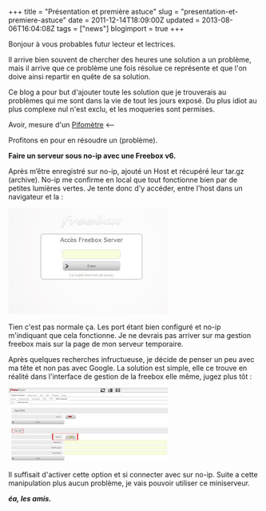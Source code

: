 +++
title = "Présentation et première astuce"
slug = "presentation-et-premiere-astuce"
date = 2011-12-14T18:09:00Z
updated = 2013-08-06T16:04:08Z
tags = ["news"]
blogimport = true
+++

Bonjour à vous probables futur lecteur et lectrices.

Il arrive bien souvent de chercher des heures une solution a un problème, mais il arrive que ce problème une fois résolue ce représente et que l'on doive ainsi repartir en quête de sa solution.

Ce blog a pour but d'ajouter toute les solution que je trouverais au problèmes qui me sont dans la vie de tout les jours exposé. Du plus idiot au plus complexe nul n'est exclu, et les moqueries sont permises.

Avoir, mesure d'un [Pifomètre](http://fr.wikipedia.org/wiki/Wikip%C3%A9dia:Pastiches/Pifom%C3%A8tre) <--

Profitons en pour en résoudre un (problème).

**Faire un serveur sous no-ip avec une Freebox v6.**

Après m’être enregistré sur no-ip, ajouté un Host et récupéré leur tar.gz (archive). No-ip me confirme en local que tout fonctionne bien par de petites lumières vertes. Je tente donc d'y accéder, entre l'host dans un navigateur et la :

![Image de presentation](/images/lh3.ggpht.com-VQKk5S58I2U-TujUruLWvQI-AAAAAAAAAOg-qvQeM8ih3EY-s320-Untitled-1.jpg "")

Tien c'est pas normale ça. Les port étant bien configuré et no-ip m'indiquant que cela fonctionne. Je ne devrais pas arriver sur ma gestion freebox mais sur la page de mon serveur temporaire.

Après quelques recherches infructueuse, je décide de penser un peu avec ma tête et non pas avec Google. La solution est simple, elle ce trouve en réalité dans l'interface de gestion de la freebox elle même, jugez plus tôt :

![Image de presentation](/images/Untitled-2.jpg "")

Il suffisait d'activer cette option et si connecter avec sur no-ip. Suite a cette manipulation plus aucun problème, je vais pouvoir utiliser ce miniserveur.

**_éa, les amis._**
